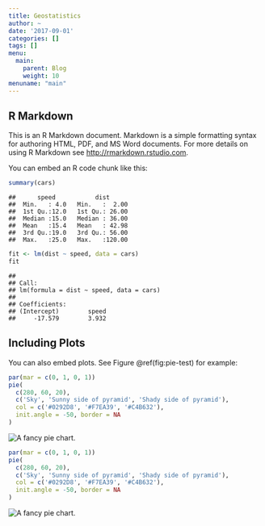 ```yaml
---
title: Geostatistics
author: ~
date: '2017-09-01'
categories: []
tags: []
menu:
  main:
    parent: Blog
    weight: 10
menuname: "main"
---
```


<!-- ```{r setup, include=FALSE} -->
<!-- knitr::opts_knit$set(base.dir = 'static/post/2017-09-01-geostat/') -->
<!-- knitr::opts_knit$set(base.url = '/post/2017-09-01-geostat/') -->
<!-- knitr::opts_chunk$set(echo = TRUE, fig.height = 5, dpi = 200) -->
<!-- ``` -->
<!-- knitr::opts_knit$set(base.dir = 'mamadas') -->
<!-- plop <- file.path(getwd(), 'static/blaaaa') -->
<!-- knitr::opts_knit$set(base.dir = file.path(getwd(), 'static/blaaaa')) -->
<!-- knitr::opts_knit$set(base.dir = '/home/chaconmo/Documents/Repositories/statistical-issues-source/static/blaaaa') -->
<!-- knitr::opts_knit$set(base.url = '/post/2017-09-01-geostat/') -->
<!-- knitr::opts_knit$set(base.dir = '/static/post/2017-09-01-geostat/') -->


## R Markdown

This is an R Markdown document. Markdown is a simple formatting syntax for authoring HTML, PDF, and MS Word documents. For more details on using R Markdown see <http://rmarkdown.rstudio.com>.

You can embed an R code chunk like this:


```r
summary(cars)
```

```
##      speed           dist       
##  Min.   : 4.0   Min.   :  2.00  
##  1st Qu.:12.0   1st Qu.: 26.00  
##  Median :15.0   Median : 36.00  
##  Mean   :15.4   Mean   : 42.98  
##  3rd Qu.:19.0   3rd Qu.: 56.00  
##  Max.   :25.0   Max.   :120.00
```

```r
fit <- lm(dist ~ speed, data = cars)
fit
```

```
## 
## Call:
## lm(formula = dist ~ speed, data = cars)
## 
## Coefficients:
## (Intercept)        speed  
##     -17.579        3.932
```

## Including Plots

You can also embed plots. See Figure \@ref(fig:pie-test) for example:


```r
par(mar = c(0, 1, 0, 1))
pie(
  c(280, 60, 20),
  c('Sky', 'Sunny side of pyramid', 'Shady side of pyramid'),
  col = c('#0292D8', '#F7EA39', '#C4B632'),
  init.angle = -50, border = NA
)
```

![A fancy pie chart.](/post/2017-09-01-geostatistics-in-r/figure/pie-test-1.png)



```r
par(mar = c(0, 1, 0, 1))
pie(
  c(280, 60, 20),
  c('Sky', 'Sunny side of pyramid', 'Shady side of pyramid'),
  col = c('#0292D8', '#F7EA39', '#C4B632'),
  init.angle = -50, border = NA
)
```

![A fancy pie chart.](/post/2017-09-01-geostatistics-in-r/figure/pie-no-test-bla-1.png)
